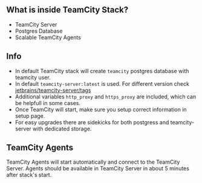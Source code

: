 ## What is inside TeamCity Stack?
* TeamCity Server
* Postgres Database
* Scalable TeamCity Agents

## Info
* In default TeamCity stack will create `teamcity` postgres database with teamcity user.
* In default `teamcity-server:latest` is used. For different version check [jetbrains/teamcity-server/tags](https://hub.docker.com/r/jetbrains/teamcity-server/tags/)
* Additional variables `http_proxy` and `https_proxy` are included, which can be helpfull in some cases.
* Once TeamCity will start, make sure you setup correct information in setup page.
* For easy upgrades there are sidekicks for both postgress and teamcity-server with dedicated storage.

## TeamCity Agents
TeamCity Agents will start automatically and connect to the TeamCity Server.
Agents should be available in TeamCity Server in about 5 minutes after stack's start.
